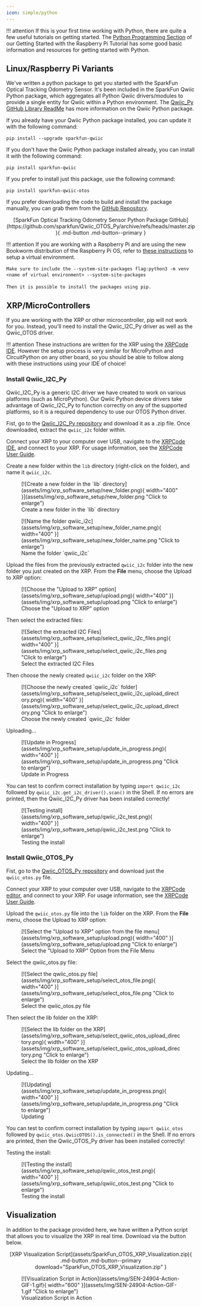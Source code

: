 ```yaml
---
icon: simple/python
---
```


!!! attention
	If this is your first time working with Python, there are quite a few useful tutorials on getting started. The [Python Programming Section](https://learn.sparkfun.com/tutorials/python-programming-tutorial-getting-started-with-the-raspberry-pi/programming-in-python) of our Getting Started with the Raspberry Pi Tutorial has some good basic information and resources for getting started with Python. 


## Linux/Raspberry Pi Variants

We've written a python package to get you started with the SparkFun Optical Tracking Odometry Sensor. It's been included in the SparkFun Qwiic Python package, which aggregates all Python Qwiic drivers/modules to provide a single entity for Qwiic within a Python environment. The [Qwiic_Py GitHub Library ReadMe](https://github.com/sparkfun/Qwiic_Py) has more information on the Qwiic Python package. 

If you already have your Qwiic Python package installed, you can update it with the following command: 

```
pip install --upgrade sparkfun-qwiic

```

If you don't have the Qwiic Python package installed already, you can install it with the following command: 

```
pip install sparkfun-qwiic

```


If you prefer to install just this package, use the following command: 

```
pip install sparkfun-qwiic-otos

```

If you prefer downloading the code to build and install the package manually, you can grab them from the [GitHub Repository](https://github.com/sparkfun/Qwiic_Py).

<center>
	[SparkFun Optical Tracking Odometry Sensor Python Package GitHub](https://github.com/sparkfun/Qwiic_OTOS_Py/archive/refs/heads/master.zip){ .md-button .md-button--primary }
</center>


!!! attention
	If you are working with a Raspberry Pi and are using the new Bookworm distribution of the Raspberry Pi OS, refer to [these instructions](https://www.raspberrypi.com/documentation/computers/os.html#python-on-raspberry-pi) to setup a virtual environment.  

	Make sure to include the --system-site-packages flag:python3 -m venv <name of virtual environment> --system-site-packages 
	
	Then it is possible to install the packages using pip. 


## XRP/MicroControllers

If you are working with the XRP or other microcontroller, pip will not work for you. Instead, you'll need to install the Qwiic_I2C_Py driver as well as the Qwiic_OTOS driver. 

!!! attention
	These instructions are written for the XRP using the [XRPCode IDE](https://xrpcode.wpi.edu/). However the setup process is very similar for MicroPython and CircuitPython on any other board, so you should be able to follow along with these instructions using your IDE of choice!

### Install Qwiic_I2C_Py

Qwiic_I2C_Py is a generic I2C driver we have created to work on various platforms (such as MicroPython). Our Qwiic Python device drivers take advantage of Qwiic_I2C_Py to function correctly on any of the supported platforms, so it is a required dependency to use our OTOS Python driver.

Fist, go to the [Qwiic_I2C_Py repository](https://github.com/sparkfun/Qwiic_I2C_Py) and download it as a .zip file. Once downloaded, extract the `qwiic_i2c` folder within.

Connect your XRP to your computer over USB, navigate to the [XRPCode IDE](https://xrpcode.wpi.edu/), and connect to your XRP. For usage information, see the [XRPCode User Guide](https://xrpusersguide.readthedocs.io/en/latest/course/XRPCode.html).

Create a new folder within the `lib` directory (right-click on the folder), and name it `qwiic_i2c`.

<figure markdown>
[![Create a new folder in the `lib` directory](assets/img/xrp_software_setup/new_folder.png){ width="400" }](assets/img/xrp_software_setup/new_folder.png "Click to enlarge")
<figcaption markdown>Create a new folder in the `lib` directory</figcaption>
</figure>




<figure markdown>
[![Name the folder qwiic_i2c](assets/img/xrp_software_setup/new_folder_name.png){ width="400" }](assets/img/xrp_software_setup/new_folder_name.png "Click to enlarge")
<figcaption markdown>Name the folder `qwiic_i2c`</figcaption>
</figure>

Upload the files from the previously extracted `qwiic_i2c` folder into the new folder you just created on the XRP. From the **File** menu, choose the Upload to XRP option: 

<figure markdown>
[![Choose the "Upload to XRP" option](assets/img/xrp_software_setup/upload.png){ width="400" }](assets/img/xrp_software_setup/upload.png "Click to enlarge")
<figcaption markdown>Choose the "Upload to XRP" option</figcaption>
</figure>

Then select the extracted files: 

<figure markdown>
[![Select the extracted I2C Files](assets/img/xrp_software_setup/select_qwiic_i2c_files.png){ width="400" }](assets/img/xrp_software_setup/select_qwiic_i2c_files.png "Click to enlarge")
<figcaption markdown>Select the extracted I2C Files</figcaption>
</figure>

Then choose the newly created `qwiic_i2c` folder on the XRP:

<figure markdown>
[![Choose the newly created `qwiic_i2c` folder](assets/img/xrp_software_setup/select_qwiic_i2c_upload_directory.png){ width="400" }](assets/img/xrp_software_setup/select_qwiic_i2c_upload_directory.png "Click to enlarge")
<figcaption markdown>Choose the newly created `qwiic_i2c` folder</figcaption>
</figure>

Uploading...

<figure markdown>
[![Update in Progress](assets/img/xrp_software_setup/update_in_progress.png){ width="400" }](assets/img/xrp_software_setup/update_in_progress.png "Click to enlarge")
<figcaption markdown>Update in Progress</figcaption>
</figure>


You can test to confirm correct installation by typing `import qwiic_i2c` followed by `qwiic_i2c.get_i2c_driver().scan()` in the Shell. If no errors are printed, then the Qwiic_I2C_Py driver has been installed correctly!

<figure markdown>
[![Testing install](assets/img/xrp_software_setup/qwiic_i2c_test.png){ width="400" }](assets/img/xrp_software_setup/qwiic_i2c_test.png "Click to enlarge")
<figcaption markdown>Testing the install</figcaption>
</figure>

### Install Qwiic_OTOS_Py

Fist, go to the [Qwiic_OTOS_Py repository](https://github.com/sparkfun/Qwiic_OTOS_Py) and download just the `qwiic_otos.py` file.

Connect your XRP to your computer over USB, navigate to the [XRPCode editor](https://xrpcode.wpi.edu/), and connect to your XRP. For usage information, see the [XRPCode User Guide](https://xrpusersguide.readthedocs.io/en/latest/course/XRPCode.html).

Upload the `qwiic_otos.py` file into the `lib` folder on the XRP. From the **File** menu, choose the Upload to XRP option: 

<figure markdown>
[![Select the "Upload to XRP" option from the file menu](assets/img/xrp_software_setup/upload.png){ width="400" }](assets/img/xrp_software_setup/upload.png "Click to enlarge")
<figcaption markdown>Select the "Upload to XRP" Option from the File Menu</figcaption>
</figure>

Select the qwiic_otos.py file: 

<figure markdown>
[![Select the qwiic_otos.py file](assets/img/xrp_software_setup/select_otos_file.png){ width="400" }](assets/img/xrp_software_setup/select_otos_file.png "Click to enlarge")
<figcaption markdown>Select the qwiic_otos.py file</figcaption>
</figure>

Then select the lib folder on the XRP:

<figure markdown>
[![Select the lib folder on the XRP](assets/img/xrp_software_setup/select_qwiic_otos_upload_directory.png){ width="400" }](assets/img/xrp_software_setup/select_qwiic_otos_upload_directory.png "Click to enlarge")
<figcaption markdown>Select the lib folder on the XRP</figcaption>
</figure>

Updating... 

<figure markdown>
[![Updating](assets/img/xrp_software_setup/update_in_progress.png){ width="400" }](assets/img/xrp_software_setup/update_in_progress.png "Click to enlarge")
<figcaption markdown>Updating</figcaption>
</figure>

You can test to confirm correct installation by typing `import qwiic_otos` followed by `qwiic_otos.QwiicOTOS().is_connected()` in the Shell. If no errors are printed, then the Qwiic_OTOS_Py driver has been installed correctly!

Testing the install:

<figure markdown>
[![Testing the install](assets/img/xrp_software_setup/qwiic_otos_test.png){ width="400" }](assets/img/xrp_software_setup/qwiic_otos_test.png "Click to enlarge")
<figcaption markdown>Testing the install</figcaption>
</figure>



## Visualization

In addition to the package provided here, we have written a Python script that allows you to visualize the XRP in real time. Download via the button below. 

<center>
	[XRP Visualization Script](assets/SparkFun_OTOS_XRP_Visualization.zip){ .md-button .md-button--primary download="SparkFun_OTOS_XRP_Visualization.zip" }
</center>



<figure markdown>
[![Visualization Script in Action](assets/img/SEN-24904-Action-GIF-1.gif){ width="600" }](assets/img/SEN-24904-Action-GIF-1.gif "Click to enlarge")
<figcaption markdown>Visualization Script in Action</figcaption>
</figure>


